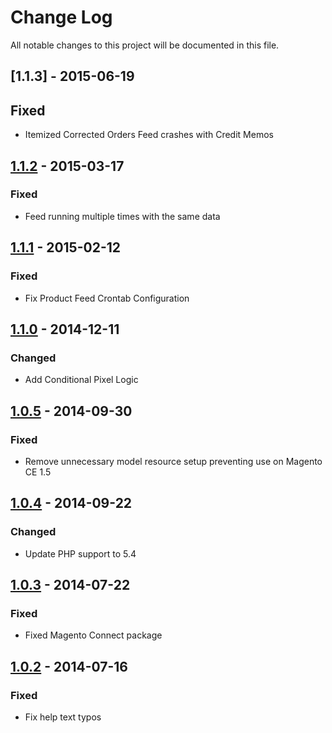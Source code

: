 # Change Log
All notable changes to this project will be documented in this file.

## [1.1.3] - 2015-06-19
## Fixed
- Itemized Corrected Orders Feed crashes with Credit Memos

## [1.1.2] - 2015-03-17
### Fixed
- Feed running multiple times with the same data

## [1.1.1] - 2015-02-12
### Fixed
- Fix Product Feed Crontab Configuration

## [1.1.0] - 2014-12-11
### Changed
- Add Conditional Pixel Logic

## [1.0.5] - 2014-09-30
### Fixed
- Remove unnecessary model resource setup preventing use on Magento CE 1.5

## [1.0.4] - 2014-09-22
### Changed
- Update PHP support to 5.4

## [1.0.3] - 2014-07-22
### Fixed
- Fixed Magento Connect package

## [1.0.2] - 2014-07-16
### Fixed
- Fix help text typos

[1.1.2]: https://github.com/eBayEnterprise/magento-eems-affiliate/compare/1.1.1...1.1.2
[1.1.1]: https://github.com/eBayEnterprise/magento-eems-affiliate/compare/1.1...1.1.1
[1.1.0]: https://github.com/eBayEnterprise/magento-eems-affiliate/compare/1.0.5...1.1
[1.0.5]: https://github.com/eBayEnterprise/magento-eems-affiliate/compare/1.0.4...1.0.5
[1.0.4]: https://github.com/eBayEnterprise/magento-eems-affiliate/compare/1.0.3...1.0.4
[1.0.3]: https://github.com/eBayEnterprise/magento-eems-affiliate/compare/1.0.2...1.0.3
[1.0.2]: https://github.com/eBayEnterprise/magento-eems-affiliate/compare/1.0.1...1.0.2
